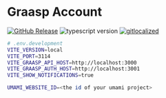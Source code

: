 # Graasp Account

[![GitHub Release](https://img.shields.io/github/release/graasp/graasp-library)](https://github.com/graasp-account/releases)
![typescript version](https://img.shields.io/github/package-json/dependency-version/graasp/graasp-library/dev/typescript)
[![gitlocalized](https://gitlocalize.com/repo/8978/whole_project/badge.svg)](https://gitlocalize.com/repo/8978?utm_source=badge)

```sh
# .env.development
VITE_VERSION=local
VITE_PORT=3114
VITE_GRAASP_API_HOST=http://localhost:3000
VITE_GRAASP_AUTH_HOST=http://localhost:3001
VITE_SHOW_NOTIFICATIONS=true

UMAMI_WEBSITE_ID=<the id of your umami project>
```
